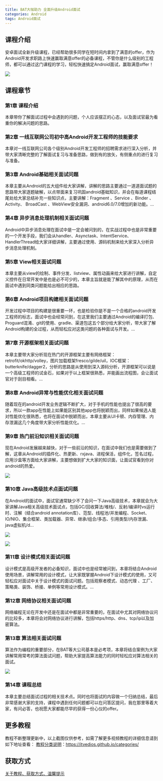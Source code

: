 ```yaml
---
title: BAT大咖助力 全面升级Android面试
categories: Android
tags: Android面试
---
```


## 课程介绍

安卓面试全新升级课程，已经帮助很多同学在短时间内拿到了满意的offer，作为Android开发求职路上快速赢取满意offer的必备课程，不管你是什么级别的工程师，都可以通过这门课程的学习，轻松快速搞定Android面试，赢取满意offer！

![](http://oqn6ggw87.bkt.clouddn.com/BAT大咖助力，全面升级Android面试1.png)

<!--more-->

## 课程章节

### 第1章 课程介绍

本章带你了解面试过程中会遇到的问题，个人应该摆正的心态，以及面试官最为看重你的解决问题的思路。

### 第2章 一线互联网公司初中高Android开发工程师的技能要求

本章对一线互联网公司各个级别Android开发工程师的招聘需求进行深入分析，并带大家清晰完整的了解面试复习与准备思路，做到有的放矢，有侧重点的进行复习与准备。

### 第3章 Android基础相关面试问题

本章主要从Android的五大组件给大家讲解，讲解的思路主要通过一道道面试题的思路带大家逐题破解，以点带面来复习巩固android基础知识，并会在每道课程结尾处给大家总结补充一些知识点，主要讲解：Fragment 、Service 、Binder 、Activity、 BroadCast 、WebView安全漏洞、android6.0/7.0增加的新功能。...

### 第4章 异步消息处理机制相关面试问题

Android中异步消息处理在面试中是一定会被问到的，在实战过程中也是非常重要的一个开发手段，我们会从handler、Asynctask、IntentService、HandlerThread给大家详细讲解，主要通过使用、源码机制来给大家深入分析异步消息处理机制。

### 第5章 View相关面试问题

本章主要从view的绘制、事件分发、listview、属性动画来给大家进行讲解，自定义控件在日常开发中是也是必不可少的，本章主旨就是能了解其中的原理，从而在面试中遇到同类问题能给出相应的思路。

### 第6章 Android项目构建相关面试问题

开发过程中项目的构建是很重要一环，也是检验你是不是一个合格的android开发工程师的标志，面试中也会经常问到，在这里我们主要通过Android的编译打包、Proguard混淆、git的使用、gradle、渠道包这五个部分给大家分析，带大家了解Android构建的全过程，从而轻松应对这类问题的各种面试与开发。...

### 第7章 开源框架相关面试问题

本章主要带大家分析现在热门的开源框架主要有网络框架：retrofit/okhttp/volley，图片加载框架fresco/gilde/uil，IOC框架：butterknife/dagger2，分析的思路是从使用到深入源码分析，开源框架可以说是一个高级工程师的试金石，如果对于以上框架很熟悉，并能画出流程图，会让面试官对于刮目相看。...

### 第8章 Android异常与性能优化相关面试问题

随着现在的android开发业务逻辑不断扩大，对于手机的性能也提出了很高的要求，所以一款app在性能上如果能区别其他app也将脱颖而出，同样如果候选人能对性能优化很熟悉，也将在面试中脱颖而出，本章主要从UI卡顿、内存管理、内存泄漏这几个角度带大家分析性能优化。...

### 第9章 热门前沿知识相关面试问题

现在Android发展越来越快，对于一些前沿的知识，在面试中我们也是需要做到了解，这章从Android的插件化、热更新、rxjava、进程保活，组件化，签名过程，应用沙盒等方面给大家讲解，主要想做到扩大大家的知识面，让面试官看到你对android的热爱。

![](http://oqn6ggw87.bkt.clouddn.com/BAT大咖助力，全面升级Android面试2.png)

### 第10章 Java高级技术点面试问题

在Android的面试中，面试官通常缺少不了会问一下Java高级技术，本章就会为大家讲解Java相关高级技术面试点，包括GC/回收算法/堆栈/、反射/编译时vs运行时、注解（结合android annotation库）、范型、线程池/并发编程、Socket、IO/NIO、集合框架、类加载器、异常、继承/组合/多态、引用类型/内存泄漏、java虚拟机/d...

![](http://oqn6ggw87.bkt.clouddn.com/BAT大咖助力，全面升级Android面试3.png)

![](http://oqn6ggw87.bkt.clouddn.com/BAT大咖助力，全面升级Android面试4.png)

### 第11章 设计模式相关面试问题

设计模式是高级开发者的必备知识，面试中也是经常被问到，本章将结合Android使用场景，讲解常用的设计模式，让大家既掌握Android下设计模式的使用，又可轻松应对面试中关于设计模式的面试问题。包括观察者模式、动态代理 、工厂、策略类、装饰、桥接、单例等常用设计模式。...

### 第12章 网络协议相关面试问题

网络编程无论在开发中还是在面试中都是非常重要的，在面试中尤其对网络协议问的比较多，本章将会对网络协议进行讲解，包括https/http、dns、tcp/ip以及加密算法。

### 第13章 算法相关面试问题

算法作为编程的重要部分，在BAT等大公司基本是必考项，本章将结合案例为大家讲解常用常考的算法面试问题，帮助大家提高算法能力的同时轻松应对算法相关的面试。

![](http://oqn6ggw87.bkt.clouddn.com/BAT大咖助力，全面升级Android面试5.png)

### 第14章 课程总结

本章主要总结面试过程的相关技术点。同时也将面试的内容做一个归纳总结，最后非常感谢大家的支持，课程中遇到任何问题都可以在问答区提问，我在那里等着大家，有问必答，也祝愿大家都能尽早的获得一份心仪的offer。

## 更多教程

教程不断整理更新中，以上截图仅供参考，如需了解更多视频教程的详细信息请到如下地址查看：
[教程分类说明](https://itvedios.github.io/categories/)：<https://itvedios.github.io/categories/>

## 获取方式

[关于教程、获取方式、温馨提示](https://itvedios.github.io/about/)